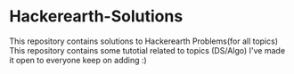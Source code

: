 # Hackerearth-Solutions
This repository contains solutions to Hackerearth Problems(for all topics)
This repository contains some tutotial related to topics (DS/Algo)
I've made it open to everyone
keep on adding :)
